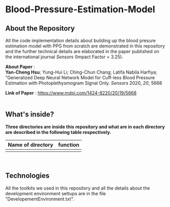 # **Blood-Pressure-Estimation-Model**


## About the Repository

All the code implementation details about building up the blood presure estimation model with PPG from scratch are demonstrated in this repository and the further technical details are elaborated in the paper published on the international journal *Sensors* (Impact Factor = 3.25).

**About Paper** :<br>
**Yan-Cheng Hsu**; Yung-Hui Li; Ching-Chun Chang; Latifa Nabila Harfiya; “Generalized Deep Neural Network Model for Cuff-less Blood Pressure Estimation with Photoplethysmogram Signal Only. *Sensors* 2020, *20*, 5668

**Link of Paper** : https://www.mdpi.com/1424-8220/20/19/5668
 <br>
 <br>





## What's inside?
**Three directories are inside this repository and what are in each directory are described in the following table respectively.**
<br>

|Name of directory|function|
|-|-|
|||




<br>





## Technologies
All the toolkits we used in this repository and all the details about the development environment settups are in the file "DevelopementEnvironment.txt". 






